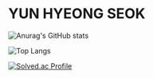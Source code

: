 # YUN HYEONG SEOK

<!--GitHub Stats Card: README에서 동적으로 생성된 별표, 커밋 및 풀 요청과 같은 통계를 확인할 수 있다.-->
![Anurag's GitHub stats](https://github-readme-stats.vercel.app/api?username=pledge24&show_icons=true&theme=radical)

<!--Top Languages Card: 사용자가 자주 사용하는 언어를 보여준다.-->
![Top Langs](https://github-readme-stats.vercel.app/api/top-langs/?username=pledge24&layout=compact)

<!--Solved.ac Profile: 백준 티어를 보여준다-->
[![Solved.ac Profile](http://mazassumnida.wtf/api/v2/generate_badge?boj=zmwpssk)](https://solved.ac/zmwpssk/)




